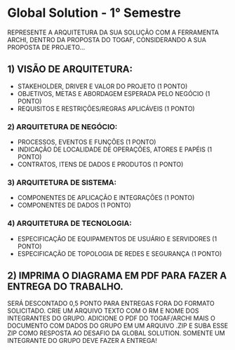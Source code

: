 # Global Solution - 1° Semestre

REPRESENTE A ARQUITETURA DA SUA SOLUÇÃO COM A FERRAMENTA ARCHI, DENTRO DA PROPOSTA DO TOGAF, CONSIDERANDO A SUA PROPOSTA DE PROJETO...

## 1)	VISÃO DE ARQUITETURA:
- STAKEHOLDER, DRIVER E VALOR DO PROJETO (1 PONTO)
- OBJETIVOS, METAS E ABORDAGEM ESPERADA PELO NEGÓCIO (1 PONTO)
- REQUISITOS E RESTRIÇÕES/REGRAS APLICÁVEIS (1 PONTO)

### 2) ARQUITETURA DE NEGÓCIO:
- PROCESSOS, EVENTOS E FUNÇÕES (1 PONTO)
- INDICAÇÃO DE LOCALIDADE DE OPERAÇÕES, ATORES E PAPÉIS (1 PONTO)
- CONTRATOS, ITENS DE DADOS E PRODUTOS (1 PONTO)

### 3) ARQUITETURA DE SISTEMA:
- COMPONENTES DE APLICAÇÃO E INTEGRAÇÕES (1 PONTO)
- COMPONENTES DE DADOS (1 PONTO)

### 4) ARQUITETURA DE TECNOLOGIA:
- ESPECIFICAÇÃO DE EQUIPAMENTOS DE USUÁRIO E SERVIDORES (1 PONTO)
- ESPECIFICAÇÃO DE TOPOLOGIA DE REDES E SEGURANÇA (1 PONTO)

## 2)	IMPRIMA O DIAGRAMA EM PDF PARA FAZER A ENTREGA DO TRABALHO.
SERÁ DESCONTADO 0,5 PONTO PARA ENTREGAS FORA DO FORMATO SOLICITADO. CRIE UM ARQUIVO TEXTO COM O RM E NOME DOS INTEGRANTES DO GRUPO. ADICIONE O PDF DO TOGAF/ARCHI MAIS O DOCUMENTO COM DADOS DO GRUPO EM UM ARQUIVO .ZIP E SUBA ESSE ZIP COMO RESPOSTA AO DESAFIO DA GLOBAL SOLUTION. SOMENTE UM INTEGRANTE DO GRUPO DEVE FAZER A ENTREGA!
